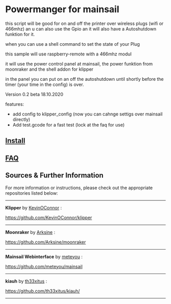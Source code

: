 # Powermanger for mainsail
this script will be good for on and off the printer over wireless plugs (wifi or 466mhz) an u can also use the Gpio
an it will also have a Autoshutdown funktion for it. 

when you can use a shell command to set the state of your Plug 

this sample will use raspberry-remote with a 466mhz modul

it will use the power control panel at mainsail, the power funktion from moonraker and the shell addon for klipper

in the panel you can put on an off the autoshutdown until shortly before the timer (your time in the config) is over.


Version 0.2 beta 18.10.2020

features:
 - add config to klipper_config (now you can cahnge settigs over mainsail directly)
 - Add test.gcode for a fast test (lock at the faq for use)

## [Install](https://github.com/Raabi91/powermanager/blob/main/docs/Install.md)
## [FAQ](https://github.com/Raabi91/powermanager/blob/main/docs/faq.md)
## Sources & Further Information

For more information or instructions, please check out the appropriate repositories listed below:

---

**Klipper** by [KevinOConnor](https://github.com/KevinOConnor) :

https://github.com/KevinOConnor/klipper

---


**Moonraker** by [Arksine](https://github.com/Arksine) :

https://github.com/Arksine/moonraker

---

**Mainsail Webinterface** by [meteyou](https://github.com/meteyou) :

https://github.com/meteyou/mainsail

---
**kiauh** by [th33xitus](https://github.com/th33xitus) :

https://github.com/th33xitus/kiauh/

---
